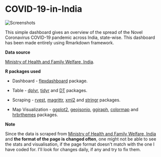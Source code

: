 # COVID-19-in-India

![Screenshots](/COVID19.png)

This simple dashboard gives an overview of the spread of the Novel Coronavirus COVID-19 pandemic across India, state-wise. 
This dashboard has been made entirely using Rmarkdown framework.

**Data source**

[Ministry of Health and Family Welfare, India](https://www.mohfw.gov.in/).

**R packages used**

* Dashboard - [flexdashboard](https://rmarkdown.rstudio.com/flexdashboard/) package.

* Table - [dplyr](https://dplyr.tidyverse.org/), [tidyr](https://tidyr.tidyverse.org/) and [DT](https://rstudio.github.io/DT/) packages.

* Scraping - [rvest](http://rvest.tidyverse.org/), [magrittr](https://cran.r-project.org/web/packages/magrittr/vignettes/magrittr.html), [xml2](https://xml2.r-lib.org/) and [stringr](https://stringr.tidyverse.org/) packages.

* Map Visualization - [ggplot2](https://ggplot2.tidyverse.org/), [geojsonio](https://ropensci.org/tutorials/geojsonio_tutorial/), [ggiraph](https://davidgohel.github.io/ggiraph/), [colormap](https://bhaskarvk.github.io/colormap/) and [hrbrthemes](https://hrbrmstr.github.io/hrbrthemes/) packages. 

**Note**

Since the data is scraped from [Ministry of Health and Family Welfare, India](https://www.mohfw.gov.in/) and **the format of the page is changed often**, one might not be able to see the stats and visualisation, if the page format doesn't match with the one I have coded for. I'll look for changes daily, if any and try to fix them. 
